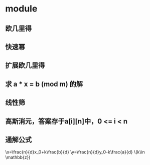 # module
## 欧几里得
## 快速幂
## 扩展欧几里得
## 求 a * x = b (mod m) 的解
## 线性筛
## 高斯消元，答案存于a[i][n]中，0 <= i < n
## 通解公式
\\x=\frac{n}{d}x_0+k\frac{b}{d}
\\y=\frac{n}{d}y_0-k\frac{a}{d}
\\(k\in \mathbb{z})
